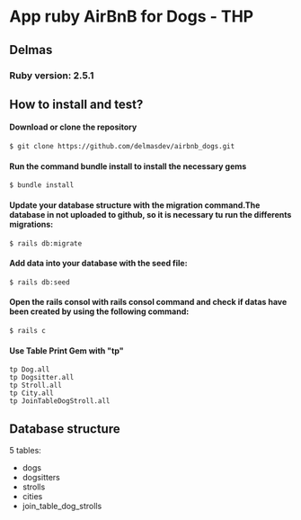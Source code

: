 <!DOCTYPE html>
<html>
<body>
  <div>
  <h1>App ruby AirBnB for Dogs - THP</h1>
    <h2>Delmas</h2>
      <h3>Ruby version: 2.5.1</h3>
   <h2>How to install and test?</h2>
      <h4>Download or clone the repository</h4>
        <code>$ git clone https://github.com/delmasdev/airbnb_dogs.git</code>
      <h4>Run the command bundle install to install the necessary gems</h4>
        <code>$ bundle install</code>
      <h4>Update your database structure with the migration command.The database in not uploaded to github, so it is necessary tu run the differents migrations:</h4>
        <code>$ rails db:migrate</code>
      <h4>Add data into your database with the seed file:</h4>
        <code>$ rails db:seed</code>
      <h4>Open the rails consol with rails consol command and check if datas have been created by using the following command:</h4>
        <code>$ rails c</code>
      <h4>Use Table Print Gem with "tp"</h4>
        <code>tp Dog.all</code><br>
        <code>tp Dogsitter.all</code><br>
        <code>tp Stroll.all</code><br>
        <code>tp City.all</code><br>
        <code>tp JoinTableDogStroll.all</code>
      </div>
      <div>
        <h2>Database structure</h2>
        <p>5 tables:</p>
        <ul>
          <li>dogs</li>
          <li>dogsitters</li>
          <li>strolls</li>
          <li>cities</li>
          <li>join_table_dog_strolls</li>
        </ul>
     </div>
</body>
</html>
